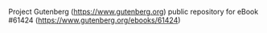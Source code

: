 Project Gutenberg (https://www.gutenberg.org) public repository for eBook #61424 (https://www.gutenberg.org/ebooks/61424)
